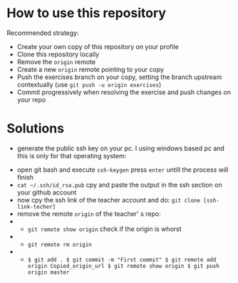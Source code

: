 # How to use this repository

Recommended strategy:
* Create your own copy of this repository on your profile
* Clone this repository locally
* Remove the `origin` remote
* Create a new `origin` remote pointing to your copy
* Push the exercises branch on your copy, setting the branch upstream contextually (use `git push -u origin exercises`)
* Commit progressively when resolving the exercise and push changes on your repo


# Solutions

* generate the public ssh key on your pc.
I using windows based pc and this is only for that operating system: 
 - open git bash and execute `ssh-keygen` press `enter` untill the process will finish 
 - `cat ~/.ssh/id_rsa.pub` cpy and paste the output in the ssh section on your github account
 - now cpy the ssh link of the teacher account and do: `git clone [ssh-link-techer]`
 - remove the remote `origin` of the teacher' s repo:
 - - `git remote show origin` check if the origin is whorst
 - - `git remote rm origin`
 - - `$ git add . $ git commit -m "First commit" $ git remote add origin Copied_origin_url $ git remote show origin $ git push origin master`
